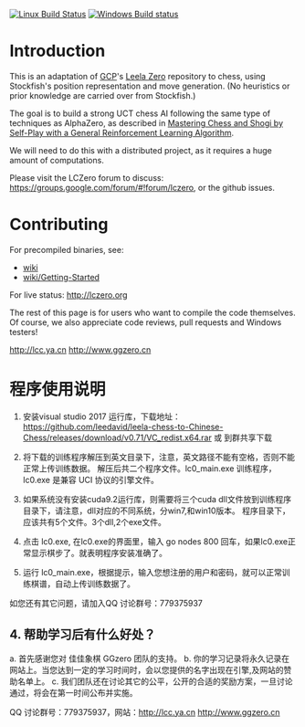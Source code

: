 [![Linux Build Status](https://travis-ci.org/glinscott/leela-chess.svg?branch=master)](https://travis-ci.org/glinscott/leela-chess)
[![Windows Build status](https://ci.appveyor.com/api/projects/status/w2nymx3wpd0d1da1/branch/master?svg=true)](https://ci.appveyor.com/project/glinscott/leela-chess/branch/master)

# Introduction

This is an adaptation of [GCP](https://github.com/gcp)'s [Leela Zero](https://github.com/gcp/leela-zero/) repository to chess, using Stockfish's position representation and move generation. (No heuristics or prior knowledge are carried over from Stockfish.)

The goal is to build a strong UCT chess AI following the same type of techniques as AlphaZero, as described in [Mastering Chess and Shogi by Self-Play with a General Reinforcement Learning Algorithm](https://arxiv.org/abs/1712.01815).

We will need to do this with a distributed project, as it requires a huge amount of computations.

Please visit the LCZero forum to discuss: https://groups.google.com/forum/#!forum/lczero, or the github issues.

# Contributing

For precompiled binaries, see:
* [wiki](https://github.com/glinscott/leela-chess/wiki)
* [wiki/Getting-Started](https://github.com/glinscott/leela-chess/wiki/Getting-Started)

For live status: http://lczero.org

The rest of this page is for users who want to compile the code themselves.
Of course, we also appreciate code reviews, pull requests and Windows testers!

http://lcc.ya.cn
http://www.ggzero.cn

# 程序使用说明


1. 安装visual studio 2017 运行库，下载地址：https://github.com/leedavid/leela-chess-to-Chinese-Chess/releases/download/v0.71/VC_redist.x64.rar 或 到群共享下载

2. 将下载的训练程序解压到英文目录下，注意，英文路径不能有空格，否则不能正常上传训练数据。
   解压后共二个程序文件。lc0_main.exe 训练程序， lc0.exe 是兼容 UCI 协议的引擎文件。

3. 如果系统没有安装cuda9.2运行库，则需要将三个cuda dll文件放到训练程序目录下，请注意，dll对应的不同系统，分win7,和win10版本。
   程序目录下，应该共有5个文件。3个dll,2个exe文件。  

4. 点击 lc0.exe, 在lc0.exe的界面里，输入 go nodes 800 回车，如果lc0.exe正常显示棋步了。就表明程序安装准确了。
5. 运行 lc0_main.exe，根据提示，输入您想注册的用户和密码，就可以正常训练棋谱，自动上传训练数据了。

如您还有其它问题，请加入QQ 讨论群号：779375937 


## 4. 帮助学习后有什么好处？
a. 首先感谢您对 	佳佳象棋 GGzero 团队的支持。
b. 你的学习记录将永久记录在网站上。当您达到一定的学习时间时，会以您提供的名字出现在引擎,及网站的赞助名单上。
c. 我们团队还在讨论其它的公平，公开的合适的奖励方案，一旦讨论通过，将会在第一时间公布并实施。


QQ 讨论群号：779375937，网站：http://lcc.ya.cn http://www.ggzero.cn
